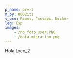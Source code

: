 ```yaml
---
p_name: prv-2
m_by: 0002itz
t_use: React, Fastapi, Docker
leg: Esp
images:
    - /no_foto_user.PNG
    - /data-migration.png
---
```

Hola Loco_2
